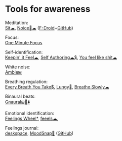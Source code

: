 
# Tools for awareness

Meditation:  
[Sit☁](https://sit.sonnet.io/),
[Noice🤖☁](https://trynoice.com/) ([F-Droid](https://f-droid.org/packages/com.github.ashutoshgngwr.noice/)+[GitHub](https://github.com/trynoice/android-app))

Focus:  
[One Minute Focus](https://oneminutefocus.com/)

Self-identification:  
[Keepin' it Feel☁](https://www.keepinitfeel.com/),
[Self Authoring☁$](https://www.selfauthoring.com/),
[You feel like shit☁](https://youfeellikeshit.com/)

White noise:  
[Ambie⊞](https://ambieapp.com/)

Breathing regulation:  
[Every Breath You Take$](https://github.com/kbre93/every-breath-you-take),
[Lungy🍎](https://www.lungy.app/),
[Breathe Slowly☁](https://www.xhalr.com/)

Binaural beats:  
[Gnaural⊞🐧⬇️](https://sourceforge.net/projects/gnaural/)

Emotional identification:  
[Feelings Wheel*](https://feelingswheel.com/),
[feeels☁](https://feelu.vercel.app/),

Feelings journal:  
[deskspace](https://npckc.itch.io/deskspace),
[MoodSnap🍎](https://moodsnap.app/) ([GitHub](https://github.com/drpeterrohde/MoodSnap))
